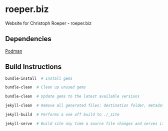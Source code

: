 # roeper.biz
Website for Christoph Roeper - roeper.biz

## Dependencies
[Podman](https://podman.io/)

## Build Instructions

```bash
bundle-install  # Install gems
```

```bash
bundle-clean  # Clean up unused gems
```

```bash
bundle-clean  # Update gems to the latest available versions
```

```bash
jekyll-clean  # Remove all generated files: destination folder, metadata file, Sass and Jekyll cache
```

```bash
jekyll-build  # Performs a one off build to ./_site
```

```bash
jekyll-serve  # Build site any time a source file changes and serves it locally
```

